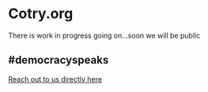 # Cotry.org

There is work in progress going on...soon we will be public

## #democracyspeaks

[Reach out to us directly here](www.linkedin.com/in/javsf) 